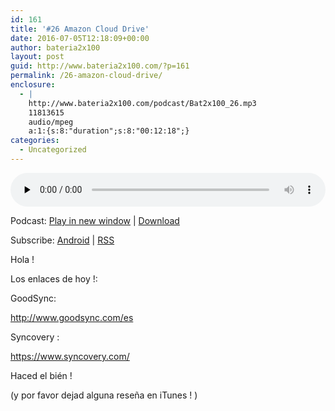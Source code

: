 ```yaml
---
id: 161
title: '#26 Amazon Cloud Drive'
date: 2016-07-05T12:18:09+00:00
author: bateria2x100
layout: post
guid: http://www.bateria2x100.com/?p=161
permalink: /26-amazon-cloud-drive/
enclosure:
  - |
    http://www.bateria2x100.com/podcast/Bat2x100_26.mp3
    11813615
    audio/mpeg
    a:1:{s:8:"duration";s:8:"00:12:18";}
categories:
  - Uncategorized
---
```

<div class="powerpress_player" id="powerpress_player_5875">
  <audio class="wp-audio-shortcode" id="audio-161-28" preload="none" style="width: 100%;" controls="controls"><source type="audio/mpeg" src="http://www.bateria2x100.com/podcast/Bat2x100_26.mp3?_=28" /><a href="http://www.bateria2x100.com/podcast/Bat2x100_26.mp3">http://www.bateria2x100.com/podcast/Bat2x100_26.mp3</a></audio>
</div>

<p class="powerpress_links powerpress_links_mp3">
  Podcast: <a href="http://www.bateria2x100.com/podcast/Bat2x100_26.mp3" class="powerpress_link_pinw" target="_blank" title="Play in new window" onclick="return powerpress_pinw('https://www.bateria2x100.com/?powerpress_pinw=161-podcast');" rel="nofollow">Play in new window</a> | <a href="http://www.bateria2x100.com/podcast/Bat2x100_26.mp3" class="powerpress_link_d" title="Download" rel="nofollow" download="Bat2x100_26.mp3">Download</a>
</p>

<p class="powerpress_links powerpress_subscribe_links">
  Subscribe: <a href="https://subscribeonandroid.com/www.bateria2x100.com/feed/podcast/" class="powerpress_link_subscribe powerpress_link_subscribe_android" title="Subscribe on Android" rel="nofollow">Android</a> | <a href="https://www.bateria2x100.com/feed/podcast/" class="powerpress_link_subscribe powerpress_link_subscribe_rss" title="Subscribe via RSS" rel="nofollow">RSS</a>
</p>

Hola !
  
Los enlaces de hoy !:

GoodSync:
  
http://www.goodsync.com/es

Syncovery :
  
https://www.syncovery.com/

Haced el bién !
  
(y por favor dejad alguna reseña en iTunes ! )